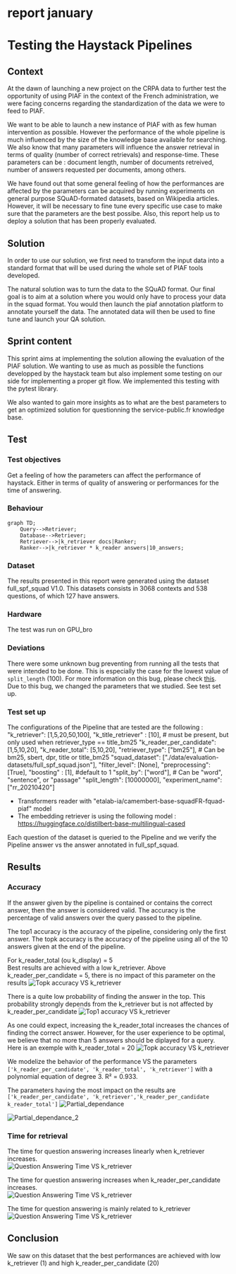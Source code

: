report january
===
# Testing the Haystack Pipelines

## Context
At the dawn of launching a new project on the CRPA data to further test the opportunity of using PIAF in the context of the French administration, we were facing concerns regarding the standardization of the data we were to feed to PIAF.

We want to be able to launch a new instance of PIAF with as few human intervention as possible. However the performance of the whole pipeline is much influenced by the size of the knowledge base available for searching. We also know that many parameters will influence the answer retrieval in terms of quality (number of correct retrievals) and response-time. These parameters can be : document length, number of documents retreived, number of answers requested per documents, among others.

We have found out that some general feeling of how the performances are affected by the parameters can be acquired by running experiments on general purpose SQuAD-formated datasets, based on Wikipedia articles. However, it will be necessary to fine tune every specific use case to make sure that the parameters are the best possibe. Also, this report help us to deploy a solution that has been properly evaluated. 

## Solution
In order to use our solution, we first need to transform the input data into a standard format that will be used during the whole set of PIAF tools developed.

The natural solution was to turn the data to the SQuAD format. Our final goal is to aim at a solution where you would only have to process your data in the squad format. You would then launch the piaf annotation platform to annotate yourself the data. The annotated data will then be used to fine tune and launch your QA solution. 

## Sprint content 
This sprint aims at implementing the solution allowing the evaluation of the PIAF solution. We wanting to use as much as possible the functions developped by the haystack team but also implement some testing on our side for implementing a proper git flow. We implemented this testing with the pytest library. 

We also wanted to gain more insights as to what are the best parameters to get an optimized solution for questionning the service-public.fr knowledge base. 

## Test
### Test objectives 
Get a feeling of how the parameters can affect the performance of haystack. Either in terms of quality of answering or performances for the time of answering. 

### Behaviour
```mermaid
graph TD;
    Query-->Retriever;
    Database-->Retriever;
    Retriever-->|k_retriever docs|Ranker;
    Ranker-->|k_retriever * k_reader answers|10_answers;
```

### Dataset
The results presented in this report were generated using the dataset full_spf_squad V1.0. This datasets consists in 3068 contexts and 538 questions, of which 127 have answers. 

### Hardware 
The test was run on GPU_bro

### Deviations
There were some unknown bug preventing from running all the tests that were intended to be done. This is especially the case for the lowest value of ```split_length``` (100). For more information on this bug, please check [this](https://github.com/huggingface/transformers/issues/11354). 
Due to this bug, we changed the parameters that we studied. See test set up. 

### Test set up
The configurations of the Pipeline that are tested are the following : 
"k_retriever": [1,5,20,50,100],
"k_title_retriever" : [10], # must be present, but only used when retriever_type == title_bm25
"k_reader_per_candidate": [1,5,10,20],
"k_reader_total": [5,10,20],
"retriever_type": ["bm25"], # Can be bm25, sbert, dpr, title or title_bm25
"squad_dataset": ["./data/evaluation-datasets/full_spf_squad.json"],
"filter_level": [None],
"preprocessing": [True],
"boosting" : [1], #default to 1
"split_by": ["word"],  # Can be "word", "sentence", or "passage"
"split_length": [10000000],
"experiment_name": ["rr_20210420"]

- Transformers reader with "etalab-ia/camembert-base-squadFR-fquad-piaf" model
- The embedding retriever is using the following model : https://huggingface.co/distilbert-base-multilingual-cased

Each question of the dataset is queried to the Pipeline and we verify the Pipeline answer vs the answer annotated in full_spf_squad.

## Results 
### Accuracy
If the answer given by the pipeline is contained or contains the correct answer, then the answer is considered valid. The accuracy is the percentage of valid answers over the query passed to the pipeline.

The top1 accuracy is the accuracy of the pipeline, considering only the first answer. The topk accuracy is the accuracy of the pipeline using all of the 10 answers given at the end of the pipeline. 

For k_reader_total (ou k_display) = 5  
Best results are achieved with a low k_retriever. Above k_reader_per_candidate = 5, there is no impact of this parameter on the results
![Topk accuracy VS k_retriever](./graphs/output_14_0.png)

There is a quite low probability of finding the answer in the top. This probability strongly depends from the k_retriever but is not affected by k_reader_per_candidate
![Top1 accuracy VS k_retriever](./graphs/output_23_0.png)

As one could expect, increasing the k_reader_total increases the chances of finding the correct answer. However, for the user experience to be optimal, we believe that no more than 5 answers should be diplayed for a query. 
Here is an exemple with k_reader_total = 20
![Topk accuracy VS k_retriever](./graphs/output_20_0.png)

We modelize the behavior of the performance VS the parameters ``['k_reader_per_candidate', 'k_reader_total', 'k_retriever']`` with a polynomial equation of degree 3. R² = 0.933. 

The parameters having the most impact on the results are ``['k_reader_per_candidate', 'k_retriever','k_reader_per_candidate k_reader_total']``
![Partial_dependance](./graphs/output_30_1.png)

![Partial_dependance_2](./graphs/output_31_1.png)

### Time for retrieval
The time for question answering increases linearly when k_retriever increases.  
![Question Answering Time VS k_retriever](./graphs/output_35_0.png)

The time for question answering increases  when k_reader_per_candidate increases.  
![Question Answering Time VS k_retriever](./graphs/output_36_0.png)

The time for question answering is mainly related to k_retriever 
![Question Answering Time VS k_retriever](./graphs/output_40_1.png)

## Conclusion
We saw on this dataset that the best performances are achieved with low k_retriever (1) and high k_reader_per_candidate (20)
